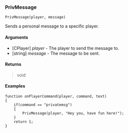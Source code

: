 ### PrivMessage
```Squirrel
PrivMessage(player, message)
```

Sends a personal message to a specific player.

#### Arguments
- [CPlayer] *player* - The player to send the message to.
- [string] *message* - The message to be sent.

#### Returns
> void

#### Examples
```Squirrel
function onPlayerCommand(player, command, text)
{
	if(command == "privatemsg")
	{
		PrivMessage(player, "Hey you, have fun here!");
	}
	return 1;
}
```